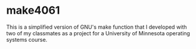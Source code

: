 # make4061
This is a simplified version of GNU's make function that I developed with two of my classmates as a project for a University of Minnesota operating systems course.

